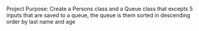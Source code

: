Project Purpose: Create a Persons class and a Queue class that excepts 5 inputs that are saved to a queue, the queue is them sorted in descending order by last name and age

